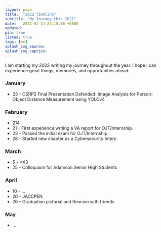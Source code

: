 ```yaml
---
layout: page
title:  "2022 Timeline"
subtitle: "My Journey this 2022"
date:   2022-01-24 23:10:00 +0800
updated: 
pin: true
listed: true
tags: [me]
splash_img_source: 
splash_img_caption: 
---
```


I am starting my 2022 writing my journey throughout the year. I hope I can experience great things, memories, and opportunities ahead.

### January
- 23 - CSRP2 Final Presentation Defended: Image Analysis for Person-Object Distance Measurement using YOLOv4

### February
- 214
- 21 - First experience writing a VA report for OJT/Internship.
- 23 - Passed the initial exam for OJT/Internship.
- 28 - Started new chapter as a Cybersecurity Intern

### March
- 5 - <X3
- 25 - Colloquium for Adamson Senior High Students

### April
- 10 - ...
- 20 - JACCPEN 
- 26 - Graduation pictorial and Reunion with friends

### May
- ...